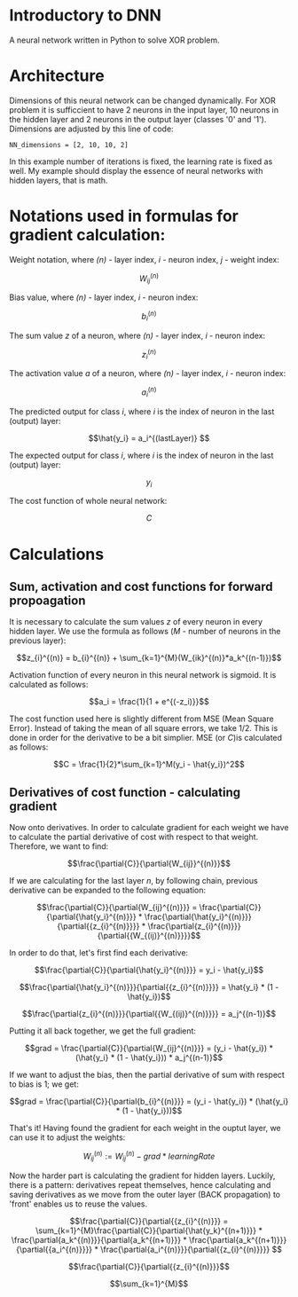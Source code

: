 # Introductory to DNN
A neural network written in Python to solve XOR problem.

# Architecture
Dimensions of this neural network can be changed dynamically. For XOR problem it is sufficcient to have 2 neurons in the input layer, 10 neurons in the hidden layer and 2 neurons in the output layer (classes '0' and '1'). Dimensions are adjusted by this line of code:
```
NN_dimensions = [2, 10, 10, 2]
```
In this example number of iterations is fixed, the learning rate is fixed as well. My example should display the essence of neural networks with hidden layers, that is math.
# Notations used in formulas for gradient calculation:

Weight notation, where _(n)_ - layer index, _i_ - neuron index, _j_ - weight index:
```math
W_{ij}^{(n)}
```
Bias value, where _(n)_ - layer index, _i_ - neuron index:
```math
b_{i}^{(n)}
```
The sum value _z_ of a neuron, where _(n)_ - layer index, _i_ - neuron index:
```math
z_{i}^{(n)}
```
The activation value _a_ of a neuron, where _(n)_ - layer index, _i_ - neuron index:
```math
a_{i}^{(n)}
```
The predicted output for class _i_, where _i_ is the index of neuron in the last (output) layer:
```math
\hat{y_i} = a_i^{(lastLayer)} 
```
The expected output for class _i_, where _i_ is the index of neuron in the last (output) layer:
```math
y_i
```
The cost function of whole neural network:
```math
C
```
# Calculations
## Sum, activation and cost functions for forward propoagation
It is necessary to calculate the sum values _z_ of every neuron in every hidden layer.
We use the formula as follows (_M_ - number of neurons in the previous layer):
```math
z_{i}^{(n)} = b_{i}^{(n)} + \sum_{k=1}^{M}(W_{ik}^{(n)}*a_k^{(n-1)})
```
Activation function of every neuron in this neural network is sigmoid.
It is calculated as follows:
```math
a_i = \frac{1}{1 + e^{(-z_i)}}
```

The cost function used here is slightly different from MSE (Mean Square Error). Instead of taking the mean of all square errors, we take 1/2. This is done in order for the derivative to be a bit simplier.
MSE (or _C_)is calculated as follows:
```math
C = \frac{1}{2}*\sum_{k=1}^M(y_i - \hat{y_i})^2
```
## Derivatives of cost function - calculating gradient
Now onto derivatives. In order to calculate gradient for each weight we have to calculate the partial derivative of cost with respect to that weight. Therefore, we want to find:
```math
\frac{\partial{C}}{\partial{W_{ij}}^{(n)}}
```
If we are calculating for the last layer _n_, by following chain, previous derivative can be expanded to the following equation:
```math
\frac{\partial{C}}{\partial{W_{ij}^{(n)}}} = \frac{\partial{C}}{\partial{\hat{y_i}^{(n)}}} * \frac{\partial{\hat{y_i}^{(n)}}}{\partial{{z_{i}^{(n)}}}}  * \frac{\partial{z_{i}^{(n)}}}{\partial{{W_{(ij)}^{(n)}}}}
```
In order to do that, let's first find each derivative:
```math
\frac{\partial{C}}{\partial{\hat{y_i}^{(n)}}} = y_i - \hat{y_i}
```
```math
\frac{\partial{\hat{y_i}^{(n)}}}{\partial{{z_{i}^{(n)}}}} = \hat{y_i} * (1 - \hat{y_i})
```
```math
\frac{\partial{z_{i}^{(n)}}}{\partial{{W_{(ij)}^{(n)}}}} = a_j^{(n-1)}
```
Putting it all back together, we get the full gradient:
```math
grad = \frac{\partial{C}}{\partial{W_{ij}^{(n)}}} = (y_i - \hat{y_i}) * (\hat{y_i} * (1 - \hat{y_i})) * a_j^{(n-1)}
```
If we want to adjust the bias, then the partial derivative of sum with respect to bias is 1; we get:
```math
grad = \frac{\partial{C}}{\partial{b_{i}^{(n)}}} = (y_i - \hat{y_i}) * (\hat{y_i} * (1 - \hat{y_i}))
```
That's it! Having found the gradient for each weight in the ouptut layer, we can use it to adjust the weights:
```math
W_{ij}^{(n)} := W_{ij}^{(n)} - grad * learningRate
```
Now the harder part is calculating the gradient for hidden layers. Luckily, there is a pattern: derivatives repeat themselves, hence calculating and saving derivatives as we move from the outer layer (BACK propagation) to 'front' enables us to reuse the values.
```math
\frac{\partial{C}}{\partial{{z_{i}^{(n)}}} = \sum_{k=1}^{M}\frac{\partial{C}}{\partial{\hat{y_k}^{(n+1)}}} * \frac{\partial{a_k^{(n)}}}{\partial{a_k^{(n+1)}}} * \frac{\partial{a_k^{(n+1)}}}{\partial{{a_i^{(n)}}}} * \frac{\partial{a_i^{(n)}}}{\partial{{z_{i}^{(n)}}}} 
```
```math
\frac{\partial{C}}{\partial{{z_{i}^{(n)}}}
```
```math
\sum_{k=1}^{M}
```
